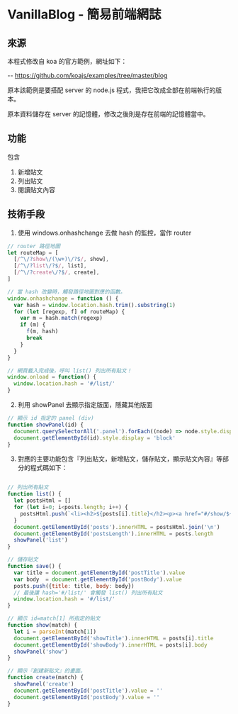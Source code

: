 # VanillaBlog - 簡易前端網誌

## 來源

本程式修改自 koa 的官方範例，網址如下：

-- https://github.com/koajs/examples/tree/master/blog

原本該範例是要搭配 server 的 node.js 程式，我把它改成全部在前端執行的版本。

原本資料儲存在 server 的記憶體，修改之後則是存在前端的記憶體當中。

## 功能

包含

1. 新增貼文
2. 列出貼文
3. 閱讀貼文內容

## 技術手段

1. 使用 windows.onhashchange 去做 hash 的監控，當作 router

```js
// router 路徑地圖
let routeMap = [
  [/^\/?show\/(\w+)\/?$/, show],
  [/^\/?list\/?$/, list],
  [/^\/?create\/?$/, create],
]

// 當 hash 改變時，觸發路徑地圖對應的函數。
window.onhashchange = function () {
  var hash = window.location.hash.trim().substring(1)
  for (let [regexp, f] of routeMap) {
    var m = hash.match(regexp)
    if (m) {
      f(m, hash)
      break
    }
  }
}

// 網頁載入完成後，呼叫 list() 列出所有貼文！
window.onload = function() {
  window.location.hash = '#/list/'
}
```

2. 利用 showPanel 去顯示指定版面，隱藏其他版面

```js
// 顯示 id 指定的 panel (div)
function showPanel(id) {
  document.querySelectorAll('.panel').forEach((node) => node.style.display='none')
  document.getElementById(id).style.display = 'block'
}
```

3. 對應的主要功能包含『列出貼文，新增貼文，儲存貼文，顯示貼文內容』等部分的程式碼如下：

```js

// 列出所有貼文
function list() {
  let postsHtml = []
  for (let i=0; i<posts.length; i++) {
    postsHtml.push(`<li><h2>${posts[i].title}</h2><p><a href="#/show/${i}">Read post</a></p></li>`)
  }
  document.getElementById('posts').innerHTML = postsHtml.join('\n')
  document.getElementById('postsLength').innerHTML = posts.length
  showPanel('list')
}

// 儲存貼文
function save() {
  var title = document.getElementById('postTitle').value
  var body  = document.getElementById('postBody').value
  posts.push({title: title, body: body})
  // 最後讓 hash='#/list/' 會觸發 list() 列出所有貼文
  window.location.hash = '#/list/'
}

// 顯示 id=match[1] 所指定的貼文
function show(match) {
  let i = parseInt(match[1])
  document.getElementById('showTitle').innerHTML = posts[i].title
  document.getElementById('showBody').innerHTML = posts[i].body
  showPanel('show')
}

// 顯示『創建新貼文』的畫面。
function create(match) {
  showPanel('create')
  document.getElementById('postTitle').value = ''
  document.getElementById('postBody').value = ''
}
```

